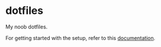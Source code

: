 # dotfiles
My noob dotfiles.

For getting started with the setup, refer to this [documentation](GETTING_STARTED.md).